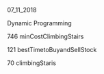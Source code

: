 07_11_2018

Dynamic Programming

746 minCostClimbingStairs

121 bestTimetoBuyandSellStock

70 climbingStaris